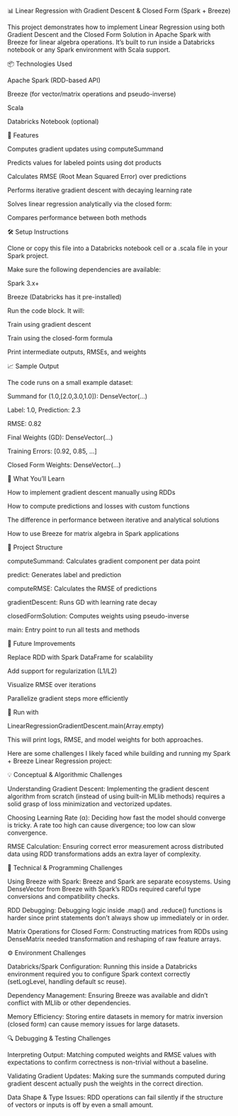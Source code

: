 📊 Linear Regression with Gradient Descent & Closed Form (Spark + Breeze)

This project demonstrates how to implement Linear Regression using both Gradient Descent and the Closed Form Solution in Apache Spark with Breeze for linear algebra operations. It’s built to run inside a Databricks notebook or any Spark environment with Scala support.

📦 Technologies Used

Apache Spark (RDD-based API)

Breeze (for vector/matrix operations and pseudo-inverse)

Scala

Databricks Notebook (optional)

🚀 Features

Computes gradient updates using computeSummand

Predicts values for labeled points using dot products

Calculates RMSE (Root Mean Squared Error) over predictions

Performs iterative gradient descent with decaying learning rate

Solves linear regression analytically via the closed form:

Compares performance between both methods

🛠️ Setup Instructions

Clone or copy this file into a Databricks notebook cell or a .scala file in your Spark project.

Make sure the following dependencies are available:

Spark 3.x+

Breeze (Databricks has it pre-installed)

Run the code block. It will:

Train using gradient descent

Train using the closed-form formula

Print intermediate outputs, RMSEs, and weights

📈 Sample Output

The code runs on a small example dataset:

Summand for (1.0,[2.0,3.0,1.0]): DenseVector(...)

Label: 1.0, Prediction: 2.3

RMSE: 0.82

Final Weights (GD): DenseVector(...)

Training Errors: [0.92, 0.85, ...]

Closed Form Weights: DenseVector(...)

🧠 What You’ll Learn

How to implement gradient descent manually using RDDs

How to compute predictions and losses with custom functions

The difference in performance between iterative and analytical solutions

How to use Breeze for matrix algebra in Spark applications

📂 Project Structure

computeSummand: Calculates gradient component per data point

predict: Generates label and prediction

computeRMSE: Calculates the RMSE of predictions

gradientDescent: Runs GD with learning rate decay

closedFormSolution: Computes weights using pseudo-inverse

main: Entry point to run all tests and methods

🔄 Future Improvements

Replace RDD with Spark DataFrame for scalability

Add support for regularization (L1/L2)

Visualize RMSE over iterations

Parallelize gradient steps more efficiently

🧪 Run with

LinearRegressionGradientDescent.main(Array.empty)

This will print logs, RMSE, and model weights for both approaches.

Here are some challenges I likely faced while building and running my Spark + Breeze Linear Regression project:

💡 Conceptual & Algorithmic Challenges 

Understanding Gradient Descent: Implementing the gradient descent algorithm from scratch (instead of using built-in MLlib methods) requires a solid grasp of loss minimization and vectorized updates.

Choosing Learning Rate (α): Deciding how fast the model should converge is tricky. A rate too high can cause divergence; too low can slow convergence.

RMSE Calculation: Ensuring correct error measurement across distributed data using RDD transformations adds an extra layer of complexity.

🧮 Technical & Programming Challenges

Using Breeze with Spark: Breeze and Spark are separate ecosystems. Using DenseVector from Breeze with Spark’s RDDs required careful type conversions and compatibility checks.

RDD Debugging: Debugging logic inside .map() and .reduce() functions is harder since print statements don’t always show up immediately or in order.

Matrix Operations for Closed Form: Constructing matrices from RDDs using DenseMatrix needed transformation and reshaping of raw feature arrays.

⚙️ Environment Challenges

Databricks/Spark Configuration: Running this inside a Databricks environment required you to configure Spark context correctly (setLogLevel, handling default sc reuse).

Dependency Management: Ensuring Breeze was available and didn’t conflict with MLlib or other dependencies.

Memory Efficiency: Storing entire datasets in memory for matrix inversion (closed form) can cause memory issues for large datasets.

🔍 Debugging & Testing Challenges

Interpreting Output: Matching computed weights and RMSE values with expectations to confirm correctness is non-trivial without a baseline.

Validating Gradient Updates: Making sure the summands computed during gradient descent actually push the weights in the correct direction.

Data Shape & Type Issues: RDD operations can fail silently if the structure of vectors or inputs is off by even a small amount.










